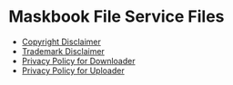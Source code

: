 # Maskbook File Service Files

- [Copyright Disclaimer](copyright-disclaimer.md)
- [Trademark Disclaimer](trademark-disclaimer.md)
- [Privacy Policy for Downloader](privacy-policy-downloader.md)
- [Privacy Policy for Uploader](privacy-policy-uploader.md)
